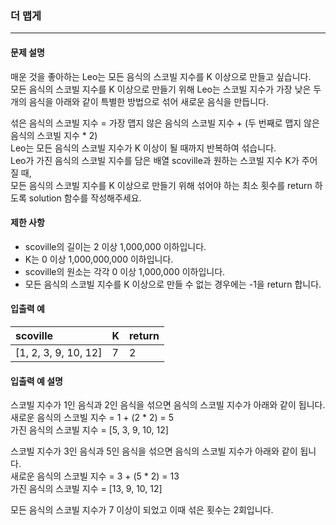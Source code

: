 ### 더 맵게

***

#### 문제 설명
매운 것을 좋아하는 Leo는 모든 음식의 스코빌 지수를 K 이상으로 만들고 싶습니다. </br>
모든 음식의 스코빌 지수를 K 이상으로 만들기 위해 Leo는 스코빌 지수가 가장 낮은 두 개의 음식을 아래와 같이 특별한 방법으로 섞어 새로운 음식을 만듭니다.</br>

섞은 음식의 스코빌 지수 = 가장 맵지 않은 음식의 스코빌 지수 + (두 번째로 맵지 않은 음식의 스코빌 지수 * 2)</br>
Leo는 모든 음식의 스코빌 지수가 K 이상이 될 때까지 반복하여 섞습니다.</br>
Leo가 가진 음식의 스코빌 지수를 담은 배열 scoville과 원하는 스코빌 지수 K가 주어질 때,</br>
모든 음식의 스코빌 지수를 K 이상으로 만들기 위해 섞어야 하는 최소 횟수를 return 하도록 solution 함수를 작성해주세요.

#### 제한 사항
* scoville의 길이는 2 이상 1,000,000 이하입니다.
* K는 0 이상 1,000,000,000 이하입니다.
* scoville의 원소는 각각 0 이상 1,000,000 이하입니다.
* 모든 음식의 스코빌 지수를 K 이상으로 만들 수 없는 경우에는 -1을 return 합니다.

#### 입출력 예
scoville            |	K	|return|
|:--                |:--|:--
[1, 2, 3, 9, 10, 12]|	7 |	2    |

#### 입출력 예 설명
스코빌 지수가 1인 음식과 2인 음식을 섞으면 음식의 스코빌 지수가 아래와 같이 됩니다.</br>
새로운 음식의 스코빌 지수 = 1 + (2 * 2) = 5 </br>
가진 음식의 스코빌 지수 = [5, 3, 9, 10, 12] </br>

스코빌 지수가 3인 음식과 5인 음식을 섞으면 음식의 스코빌 지수가 아래와 같이 됩니다.</br>
새로운 음식의 스코빌 지수 = 3 + (5 * 2) = 13</br>
가진 음식의 스코빌 지수 = [13, 9, 10, 12]</br>

모든 음식의 스코빌 지수가 7 이상이 되었고 이때 섞은 횟수는 2회입니다.
